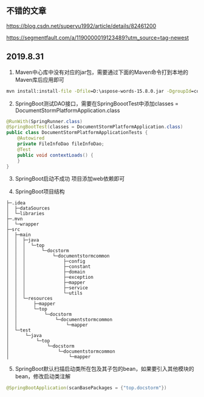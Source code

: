 ## 不错的文章
https://blog.csdn.net/superyu1992/article/details/82461200

https://segmentfault.com/a/1190000019123489?utm_source=tag-newest



## 2019.8.31
1. Maven中心库中没有对应的jar包，需要通过下面的Maven命令打到本地的Maven库后应用即可
```cmd
mvn install:install-file -Dfile=D:\aspose-words-15.8.0.jar -DgroupId=com.aspose -DartifactId=aspose-words -Dversion=15.8.0 -Dpackaging=jar
```

2. SpringBoot测试DAO接口，需要在SpringBoootTest中添加classes = DocumentStormPlatformApplication.class
```java
@RunWith(SpringRunner.class)
@SpringBootTest(classes = DocumentStormPlatformApplication.class)
public class DocumentStormPlatformApplicationTests {
    @Autowired
    private FileInfoDao fileInfoDao;
    @Test
    public void contextLoads() {
    }
}
```

3. SpringBoot启动不成功
项目添加web依赖即可

4. SpringBoot项目结构
```
├─.idea
│  ├─dataSources
│  └─libraries
├─.mvn
│  └─wrapper
├─src
│  ├─main
│  │  ├─java
│  │  │  └─top
│  │  │      └─docstorm
│  │  │          └─documentstormcommon
│  │  │              ├─config
│  │  │              ├─constant
│  │  │              ├─domain
│  │  │              ├─exception
│  │  │              ├─mapper
│  │  │              ├─service
│  │  │              └─utils
│  │  └─resources
│  │      ├─mapper
│  │      └─top
│  │          └─docstorm
│  │              └─documentstormcommon
│  │                  └─mapper
│  └─test
│      └─java
│          └─top
│              └─docstorm
│                  └─documentstormcommon
│                      └─mapper
```

5. SpringBoot默认扫描启动类所在包及其子包的bean，如果要引入其他模块的bean，修改启动类注解
```java
@SpringBootApplication(scanBasePackages = {"top.docstorm"})
```



